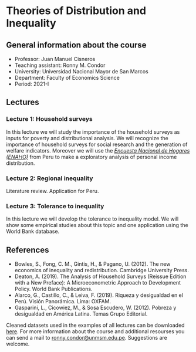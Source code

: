 # Theories of Distribution and Inequality

## General information about the course
* Professor: Juan Manuel Cisneros
* Teaching assistant: Ronny M. Condor
* University: Universidad Nacional Mayor de San Marcos
* Department: Faculty of Economics Science
* Period: 2021-I

## Lectures
### Lecture 1: Household surveys
In this lecture we will study the importance of the household surveys as inputs for poverty and distributional analysis. We will recognize the importance of household surveys for social research and the generation of welfare indicators. Moreover we will use the [*Encuesta Nacional de Hogares (ENAHO)*](http://iinei.inei.gob.pe/microdatos/) from Peru to make a exploratory analysis of personal income distribution.

### Lecture 2: Regional inequality
Literature review. Application for Peru.

### Lecture 3: Tolerance to inequality
In this lecture we will develop the tolerance to inequality model. We will show some empirical studies about this topic and one application using the World Bank database.

## References
* Bowles, S., Fong, C. M., Gintis, H., & Pagano, U. (2012). The new economics of inequality and redistribution. Cambridge University Press.
* Deaton, A. (2019). The Analysis of Household Surveys (Reissue Edition with a New Preface): A Microeconometric Approach to Development Policy. World Bank Publications.
* Alarco, G., Castillo, C., & Leiva, F. (2019). Riqueza y desigualdad en el Perú. Visión Panorámica. Lima: OXFAM.
* Gasparini, L., Cicowiez, M., & Sosa Escudero, W. (2012). Pobreza y desigualdad en América Latina. Temas Grupo Editorial.


Cleaned datasets used in the examples of all lectures can be downloaded [here](https://drive.google.com/drive/folders/110P45DVyzh0__NhvIL62QStwq4XnIYLz?usp=sharing). For more information about the course and additional resourses you can send a mail to ronny.condor@unmsm.edu.pe. Suggestions are welcome.
<br />

